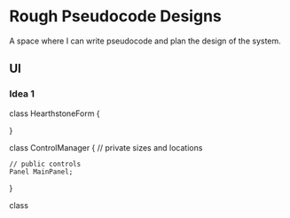 # Rough Pseudocode Designs

A space where I can write pseudocode and plan the design of the system.

## UI

### Idea 1

class HearthstoneForm {
	
}

class ControlManager {
	// private sizes and locations

	// public controls
	Panel MainPanel;

}

class 